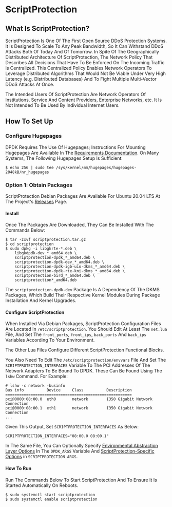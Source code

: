 # ScriptProtection

## What Is ScriptProtection?

ScriptProtection Is One Of The First Open Source DDoS Protection Systems. It Is Designed To
Scale To Any Peak Bandwidth, So It Can Withstand DDoS Attacks Both Of Today
And Of Tomorrow. In Spite Of The Geographically Distributed Architecture Of
ScriptProtection, The Network Policy That Describes All Decisions That Have To Be
Enforced On The Incoming Traffic Is Centralized. This Centralized Policy
Enables Network Operators To Leverage Distributed Algorithms That Would Not
Be Viable Under Very High Latency (e.g. Distributed Databases) And To Fight
Multiple Multi-Vector DDoS Attacks At Once.

The Intended Users Of ScriptProtection Are Network Operators Of Institutions,
Service And Content Providers, Enterprise Networks, etc. It Is Not Intended
To Be Used By Individual Internet Users.

## How To Set Up

### Configure Hugepages

DPDK Requires The Use Of Hugepages; Instructions For Mounting Hugepages Are
Available In The [Requirements Documentation](http://doc.dpdk.org/guides/linux_gsg/sys_reqs.html#use-of-hugepages-in-the-linux-environment).
On Many Systems, The Following Hugepages Setup Is Sufficient:

    $ echo 256 | sudo tee /sys/kernel/mm/hugepages/hugepages-2048kB/nr_hugepages

### Option 1: Obtain Packages

ScriptProtection Debian Packages Are Available For Ubuntu 20.04 LTS At The Project's
[Releases](https://github.com/ScriptProtection/ScriptProtection/releases)
Page.

#### Install

Once The Packages Are Downloaded, They Can Be Installed With The Commands Below:

    $ tar -zxvf scriptprotection.tar.gz
    $ cd scriptprotection
    $ sudo dpkg -i libgkrte-*.deb \
        libgkdpdk-dev_*_amd64.deb \
        scriptprotection-dpdk_*_amd64.deb \
        scriptprotection-dpdk-dev_*_amd64.deb \
        scriptprotection-dpdk-igb-uio-dkms_*_amd64.deb \
        scriptprotection-dpdk-rte-kni-dkms_*_amd64.deb \
        scriptprotection-bird_*_amd64.deb \
        scriptprotection*_amd64.deb

The `scriptprotection-dpdk-dev` Package Is A Dependency Of The DKMS Packages, Which
Build Their Respective Kernel Modules During Package Installation And Kernel
Upgrades.

#### Configure ScriptProtection

When Installed Via Debian Packages, ScriptProtection Configuration Files Are Located
In `/etc/scriptprotection`. You Should Edit At Least The `net.lua` File, And Set The
`front_ports`, `front_ips`, `back_ports` And `back_ips` Variables According To
Your Environment.

The Other Lua Files Configure Different ScriptProtection Functional Blocks.

You Also Need To Edit The `/etc/scriptprotection/envvars` File And Set The
`SCRIPTPROTECTION_INTERFACES` Variable To The PCI Addresses Of The Network Adapters
To Be Bound To DPDK. These Can Be Found Using The `lshw` Command. For Example:

    # lshw -c network -businfo
    Bus info          Device     Class          Description
    =======================================================
    pci@0000:08:00.0  eth0       network        I350 Gigabit Network Connection
    pci@0000:08:00.1  eth1       network        I350 Gigabit Network Connection
    ...

Given This Output, Set `SCRIPTPROTECTION_INTERFACES` As Below:

    SCRIPTPROTECTION_INTERFACES="08:00.0 08:00.1"

In The Same File, You Can Optionally Specify
[Environmental Abstraction Layer Options](https://doc.dpdk.org/guides/linux_gsg/linux_eal_parameters.html)
In The `DPDK_ARGS` Variable And
[ScriptProtection-Specific Options](https://github.com/ScriptProtection/ScriptProtection/wiki)
in `SCRIPTPROTECTION_ARGS`.

#### How To Run

Run The Commands Below To Start ScriptProtection And To Ensure It Is Started
Automatically On Reboots.

    $ sudo systemctl start scriptprotection
    $ sudo systemctl enable scriptprotection